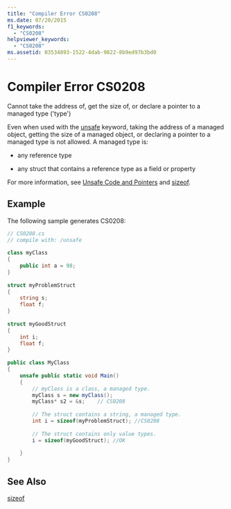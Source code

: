 ```yaml
---
title: "Compiler Error CS0208"
ms.date: 07/20/2015
f1_keywords: 
  - "CS0208"
helpviewer_keywords: 
  - "CS0208"
ms.assetid: 03534893-1522-4dab-9822-8b9ed97b3bd0
---
```

# Compiler Error CS0208
Cannot take the address of, get the size of, or declare a pointer to a managed type ('type')  
  
 Even when used with the [unsafe](../../csharp/language-reference/keywords/unsafe.md) keyword, taking the address of a managed object, getting the size of a managed object, or declaring a pointer to a managed type is not allowed. A managed type is:  
  
- any reference type  
  
- any struct that contains a reference type as a field or property  
  
 For more information, see [Unsafe Code and Pointers](../../csharp/programming-guide/unsafe-code-pointers/index.md) and [sizeof](../../csharp/language-reference/keywords/sizeof.md).  
  
## Example  
 The following sample generates CS0208:  
  
```csharp  
// CS0208.cs  
// compile with: /unsafe  
  
class myClass  
{  
    public int a = 98;  
}  
  
struct myProblemStruct  
{  
    string s;  
    float f;  
}  
  
struct myGoodStruct  
{  
    int i;  
    float f;  
}  
  
public class MyClass  
{  
    unsafe public static void Main()  
    {  
        // myClass is a class, a managed type.  
        myClass s = new myClass();    
        myClass* s2 = &s;    // CS0208  
  
        // The struct contains a string, a managed type.  
        int i = sizeof(myProblemStruct); //CS0208  
  
        // The struct contains only value types.  
        i = sizeof(myGoodStruct); //OK  
  
    }  
}  
```  
  
## See Also  
 [sizeof](../../csharp/language-reference/keywords/sizeof.md)
